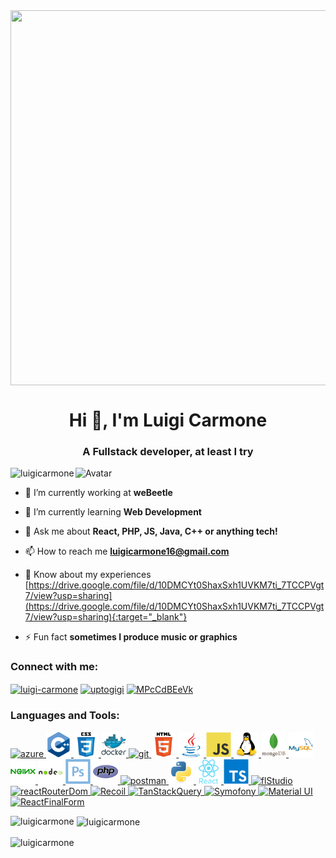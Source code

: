 
<img  width="900" height="600" src="https://lh3.googleusercontent.com/fife/AK0iWDx9eVevMlDo6-9PRwazcJexLA2ZMlizzP318YOUpsFbam25_-CcJDzxUWcdKQYIPpztQNK8lyQiOyMpVLbUctkM7h12Tc_bxNTkZcRu9jGCOHz5mbW6uXcoujFGFBDTbqvM-SQFTzIzAXQqGqSEcrmEHtNfB7wUTFS0LH5CksiBKoZtuJfPi4ftJgqOI8Nk_x-7Tx5oqMXSvxiIIpSIL2x-KqG9_Mff4ilmB-VMBo37-YYE0-dTxrVplGtGrwp_cArqX2EB14MZkkiWL_Sv9IgUSEd8a_mfaH4F2b9DtMVlGBKpB9KJJQIuGlgUOsUdg5lXX3ViClYZ-ph1nVJwgIQSc7iIra75C9VX8hNJLb96Nq-WNZPHWKQF6Zb6-q8bpY3r0h3fqeP-_ZYyXWy1gZpqmeWomXjw_bNk6ppNFQZNeVP-FPoCPUKzgYK1Du3GML5AbimMessTuZNqYPjtgF7cqG4j-SLtmqiqL76ipp7XO8bHZ5L8Knuga8Kd-2mSkDkXgGsicihwL5P9fQQ3znOee4p2ppNT_GPT5N8NBcVNGJEH-mVyKonNqGB6fTtgFYXPg8oVmcpxZ-YLG1J4BLOUHNZTIpkTZ9_sumHimZbnhpe9EY4d0wFVuxrrF6TyJ3uKev1DFUD7oG42Q0QWik1n991Kh7z6VvKqORluCeE7CSQGQC7WVl9BcTJimtAhFVATSHEKoWracrKKI3LHheZu1rgxUYqL4lRttYhoboCFiYW7YYCCZSksXfJriFcyKAKxACMQVrlEag3bobnxZhgluvgaPr3OuzEc2AQcpXMNeN3BzhgPQ9dRhTetafSh-kDTNLCQCvHFuRCjJDsGchzMt4yjuHStr1bi1nBI5eLVmTfUEqt1eigAN2rUZ1tuPvxajD7GI53E0j_VA_CKIL2SE72B9LznGUfwZoSnTio3I31iYp1iw6rnZmj4oXbnlbomhHYwaPKVqCumv_kcZW-V3iuKdTo-D2Aa3ej-Q229iixA66ktdV3gGiy19lvDWITIbzXOYABclMzZ4VwrQpI6XrtmaQfb-cqY4iUeKF-AV1cH1eynjRR0O_nYYwOo4CRTf6UfuxvJWvsD2JoGNxR1DSLBxxw5R47_mFVRvKnGpqFDrjNX7VzgBURReSQeZL7K0FXWicLJ-BGTpPDMfgI8pYd_qPeuWR4eVWjVzEiittWgp-XkzWldOHnjLd9l2PtTiK4n5QcOvuXH_fun8pctiCO46WJQ9XQkVV8ymxvcWoo26UhB33k9gJCgv7zIjgngrvkV7KvTqciVN5lmXLbkf0rndCAt2TyGFEQVJ3gp3xGmcM8N3be6mmtP1T7zCNG-_tGPKo7LAJpZUCpgjTjO7mU4fieG4fcKT333dIZ0yoYKnA2dyUP0sFqdjw8bZRsU5S_2zLpfibSk7dw_4hbf_F7LLQYEXkbExpgtJn29NSwhV-OvxN4xaBBX6w0DHHEsbIcGC4N-CJ9c1cuyeRbPv9URl9EtUkk1G_aiCTzirumKacidEJ-1DIvMQxvE03OUqnqvlt77LrmEmcTd5rE=w1920-h963" style="display: block; margin: 0 auto;">

<h1 align="center">Hi 👋, I'm Luigi Carmone</h1>
<h3 align="center">A Fullstack developer, at least I try</h3>

<img align="right" alt="Avatar" width="400" src="https://lh3.googleusercontent.com/fife/AK0iWDziRcjNvK9HFAs_aGBrDm-3EJ5HAO4KzleB5k0iJy9MyQVD_IY1d0EjBbsRC4VAXKce4HtRTAF4rh2xIs9CiK9Ol20Z-RwGCMkLjNz2T-2M26cCF4KdVTwvNhdpJ6udbQXidDZRdFUomQ0m2axR4xkZ_64fVfHqVdzL7HghnXTL_3OpOzr6aFRzokNd_7s_Uem1bFmsYIenBPAgruw2b08VJtE1m9zZ00g3q3qijy1PdLJS0GW4gg7fsSrDV8rqISXfAUdscM2IoT9n6j7Yg9jjRYjWRUZC782nFWt4ITK6Zm9SmpU0mXNVuo_xYoyZoozs_nLbXviuoUK5RZ-cP8xtgv6OsnMjsscrPPXMQCx7LyJ6DZA5i5v6M0t4Mnhi5cEDlBC4M_BAzGJoCa1TcVEzUoIO0SZ_NqW0iIHl7t98u90aKh8KQp1YnCpL3xKx8wzYDPLcXX3PXf8udyL1FnJg9GATGL7yRdg8hnWtKeQx1aeILSQR-p9RShyNS9KP3q5GdWWx1UjsrASnNVS-Xgurgg9-6PETinaTeaXZRMGBYzc1POcj-APncnLk0v0HLxLPVgCzd1fgLbmJaomeiXnNlMgJ8uUErlpdbUioUV-Vhj1TmobUibhYV3KIbjpPA3CJqzPjdXQKL5XgvaSDVCSmY8tx4Fb3VvNv2uNIEVw333O2cBcgUy4HpO41QIqMrklk8Z_pGTBMLZhLmm_xWP2H7szy9QRTZwe7bxaWmC42tavTGUQKZ5TZQTy_o_ZzIk1H54ng87XsruMvMdIrMjZahYYSeIcNfSxV0lgMGnKGC3_NeA5xVRWe4VUswZf6Bm_17fGVdaEPbb0tgaQ8RXPxj96jJIe4CYoxEfntG0PQIRPjo2FenMVoY6YUGa_6ZBU4gJjMHAJdtrH-l3x78BVzuhAYvBbIf5sI5OPRXbzSSL1ytyvGJlBk-fXYsgUHwZWX6fixlmLVnW8xNRbRfWY-wntIDL0IsTXt_hUvkdASzWCC9F4CnCMrpZMrhjXhrd6XaDs3uCUuIu1Ny2qPHUtevTaT0Z7Z3iM7D6kQ9B2hJRaO-c9Fo5_mCPBGw7t_Xz7AvJlY4RcSzrjCeHEcCcYuvxIiOPnu10RsswCaQFY8irvwwbAmhGkQ6Y9hYlnhyT-X2aYI0r7GjebzM-cjbzOYokTWjRbQm3Ety76EekEMRunfopFz_P_RB54L4z3qjZq47TT8Ag5YnclFoceG0Zi58cKrBNQwXsYYp4cO9X6oUSG2DJX4JCs65Eaxy4riHm-nrPuthkcegI4BnX9qhTqG-4nA-ab7tYADZjtfMGtVW1nDRwGofjt2nEqhNRXd8IcRh4tTeJXzNC0f9GKBBbypPe4dvaSHwzfhN0QtiDVJYzQRZi6MSGddvby_5wTUbgatiMoWXpyZG3c9CzRwIGHxM491TymCI7vkpQj-9ksBzDu-_GNhyIeGTJb9eZiqBrDUp2SRZyoPpPdeV7WmvjDnMBGHVzPwOdbDE8lYmV1_ki6HneplDo_VPVCZ1E7xEUGEOnUQhF5dxVIKjdf9OOs=w1920-h963">

<p align="left"> <img src="https://komarev.com/ghpvc/?username=luigicarmone&label=Profile%20views&color=0e37b4&style=flat" alt="luigicarmone" /> </p>

- 🔭 I’m currently working at **weBeetle**

- 🌱 I’m currently learning **Web Development**

- 💬 Ask me about **React, PHP, JS, Java, C++ or anything tech!**

- 📫 How to reach me **luigicarmone16@gmail.com**

- 📄 Know about my experiences [https://drive.google.com/file/d/10DMCYt0ShaxSxh1UVKM7ti_7TCCPVgt7/view?usp=sharing](https://drive.google.com/file/d/10DMCYt0ShaxSxh1UVKM7ti_7TCCPVgt7/view?usp=sharing){:target="_blank"}

- ⚡ Fun fact **sometimes I produce music or graphics**

<h3 align="left">Connect with me:</h3>
<p align="left">
<a href="https://linkedin.com/in/luigi-carmone" target="blank"><img align="center" src="https://raw.githubusercontent.com/rahuldkjain/github-profile-readme-generator/master/src/images/icons/Social/linked-in-alt.svg" alt="luigi-carmone" height="30" width="40" /></a>
<a href="https://instagram.com/uptogigi" target="blank"><img align="center" src="https://raw.githubusercontent.com/rahuldkjain/github-profile-readme-generator/master/src/images/icons/Social/instagram.svg" alt="uptogigi" height="30" width="40" /></a>
<a href="https://discord.gg/MPcCdBEeVk" target="blank"><img align="center" src="https://raw.githubusercontent.com/rahuldkjain/github-profile-readme-generator/master/src/images/icons/Social/discord.svg" alt="MPcCdBEeVk" height="30" width="40" /></a>
</p>

<h3 align="left">Languages and Tools:</h3>
<p align="left"> <a href="https://azure.microsoft.com/en-in/" target="_blank" rel="noreferrer"> <img src="https://www.vectorlogo.zone/logos/microsoft_azure/microsoft_azure-icon.svg" alt="azure" width="auto" height="40"/> </a> <a href="https://www.w3schools.com/cpp/" target="_blank" rel="noreferrer"> <img src="https://raw.githubusercontent.com/devicons/devicon/master/icons/cplusplus/cplusplus-original.svg" alt="cplusplus" width="40" height="40"/> </a> <a href="https://www.w3schools.com/css/" target="_blank" rel="noreferrer"> <img src="https://raw.githubusercontent.com/devicons/devicon/master/icons/css3/css3-original-wordmark.svg" alt="css3" width="40" height="40"/> </a> <a href="https://www.docker.com/" target="_blank" rel="noreferrer"> <img src="https://raw.githubusercontent.com/devicons/devicon/master/icons/docker/docker-original-wordmark.svg" alt="docker" width="40" height="40"/> </a> <a href="https://git-scm.com/" target="_blank" rel="noreferrer"> <img src="https://www.vectorlogo.zone/logos/git-scm/git-scm-icon.svg" alt="git" width="40" height="40"/> </a> <a href="https://www.w3.org/html/" target="_blank" rel="noreferrer"> <img src="https://raw.githubusercontent.com/devicons/devicon/master/icons/html5/html5-original-wordmark.svg" alt="html5" width="40" height="40"/> </a> <a href="https://www.java.com" target="_blank" rel="noreferrer"> <img src="https://raw.githubusercontent.com/devicons/devicon/master/icons/java/java-original.svg" alt="java" width="40" height="40"/> </a> <a href="https://developer.mozilla.org/en-US/docs/Web/JavaScript" target="_blank" rel="noreferrer"> <img src="https://raw.githubusercontent.com/devicons/devicon/master/icons/javascript/javascript-original.svg" alt="javascript" width="40" height="40"/> </a> <a href="https://www.linux.org/" target="_blank" rel="noreferrer"> <img src="https://raw.githubusercontent.com/devicons/devicon/master/icons/linux/linux-original.svg" alt="linux" width="40" height="40"/> </a> <a href="https://www.mongodb.com/" target="_blank" rel="noreferrer"> <img src="https://raw.githubusercontent.com/devicons/devicon/master/icons/mongodb/mongodb-original-wordmark.svg" alt="mongodb" width="40" height="40"/> </a> <a href="https://www.mysql.com/" target="_blank" rel="noreferrer"> <img src="https://raw.githubusercontent.com/devicons/devicon/master/icons/mysql/mysql-original-wordmark.svg" alt="mysql" width="40" height="40"/> </a> <a href="https://www.nginx.com" target="_blank" rel="noreferrer"> <img src="https://raw.githubusercontent.com/devicons/devicon/master/icons/nginx/nginx-original.svg" alt="nginx" width="40" height="40"/> </a> <a href="https://nodejs.org" target="_blank" rel="noreferrer"> <img src="https://raw.githubusercontent.com/devicons/devicon/master/icons/nodejs/nodejs-original-wordmark.svg" alt="nodejs" width="40" height="40"/> </a> <a href="https://www.photoshop.com/en" target="_blank" rel="noreferrer"> <img src="https://raw.githubusercontent.com/devicons/devicon/master/icons/photoshop/photoshop-line.svg" alt="photoshop" width="40" height="40"/> </a> <a href="https://www.php.net" target="_blank" rel="noreferrer"> <img src="https://raw.githubusercontent.com/devicons/devicon/master/icons/php/php-original.svg" alt="php" width="40" height="40"/> </a> <a href="https://postman.com" target="_blank" rel="noreferrer"> <img src="https://www.vectorlogo.zone/logos/getpostman/getpostman-icon.svg" alt="postman" width="40" height="40"/> </a> <a href="https://www.python.org" target="_blank" rel="noreferrer"> <img src="https://raw.githubusercontent.com/devicons/devicon/master/icons/python/python-original.svg" alt="python" width="40" height="40"/> </a> <a href="https://reactjs.org/" target="_blank" rel="noreferrer"> <img src="https://raw.githubusercontent.com/devicons/devicon/master/icons/react/react-original-wordmark.svg" alt="react" width="40" height="40"/> </a> <a href="https://www.typescriptlang.org/" target="_blank" rel="noreferrer"> <img src="https://raw.githubusercontent.com/devicons/devicon/master/icons/typescript/typescript-original.svg" alt="typescript" width="40" height="40"/>  </a> <a href="https://www.image-line.com/fl-studio-learning/" target="_blank" rel="noreferrer"> <img src="https://upload.wikimedia.org/wikipedia/pt/7/7e/Fl_studio_logo.png" alt="flStudio" width="40" height="40"/> </a>
<a href="https://reactrouter.com/en/main" target="_blank" rel="noreferrer"> <img src="https://reactrouter.com/_brand/react-router-stacked-color.png" alt="reactRouterDom" width="auto" height="40"/> </a>
<a href="https://recoiljs.org/" target="_blank" rel="noreferrer"> <img src="https://seeklogo.com/images/R/recoil-logo-6D0128B9E2-seeklogo.com.png" alt="Recoil" width="auto" height="40"/> </a>
<a href="https://tanstack.com/query/latest//" target="_blank" rel="noreferrer"> <img src="https://seeklogo.com/images/R/react-query-logo-1340EA4CE9-seeklogo.com.png" alt="TanStackQuery" width="auto" height="40"/> </a>
<a href="https://symfony.com/" target="_blank" rel="noreferrer"> <img src="https://symfony.com/logos/symfony_black_02.png" alt="Symofony"width="auto" height="40"/> </a>
<a href="https://mui.com/" target="_blank" rel="noreferrer"> <img src="https://mui.com/static/logo.png" alt="Material UI" width="auto" height="40"/> </a>
<a href="https://final-form.org/react" target="_blank" rel="noreferrer"> <img src="https://raw.githubusercontent.com/final-form/react-final-form/HEAD/banner.png" alt="ReactFinalForm" width="auto" height="40"/> </a> </p>
<p><img align="left" src="https://github-readme-stats.vercel.app/api/top-langs?username=luigicarmone&show_icons=true&locale=en&layout=compact" alt="luigicarmone" /></p>

<p>&nbsp;<img align="center" src="https://github-readme-stats.vercel.app/api?username=luigicarmone&show_icons=true&locale=en" alt="luigicarmone" /></p>

<p><img align="center" src="https://github-readme-streak-stats.herokuapp.com/?user=luigicarmone&theme=default" alt="luigicarmone" /></p>
